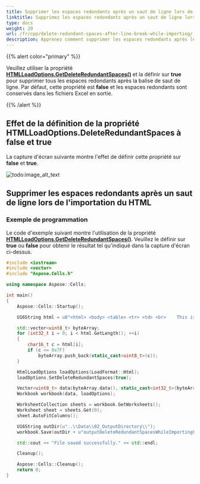 ```yaml
---
title: Supprimer les espaces redondants après un saut de ligne lors de l importation de HTML avec C++
linktitle: Supprimez les espaces redondants après un saut de ligne lors de l importation du HTML
type: docs
weight: 20
url: /fr/cpp/delete-redundant-spaces-after-line-break-while-importing/
description: Apprenez comment supprimer les espaces redondants après les sauts de ligne lors de l importation HTML en utilisant Aspose.Cells for C++.
---
```


{{% alert color="primary" %}}

Veuillez utiliser la propriété [**HTMLLoadOptions.GetDeleteRedundantSpaces()**](https://reference.aspose.com/cells/cpp/aspose.cells/htmlloadoptions/getdeleteredundantspaces/) et la définir sur **true** pour supprimer tous les espaces redondants après la balise de saut de ligne. Par défaut, cette propriété est **false** et les espaces redondants sont conservés dans les fichiers Excel en sortie.

{{% /alert %}}

## Effet de la définition de la propriété HTMLLoadOptions.DeleteRedundantSpaces à false et true

La capture d'écran suivante montre l'effet de définir cette propriété sur **false** et **true**.

![todo:image_alt_text](delete-redundant-spaces-after-line-break-while-importing-html_1.png)

## Supprimer les espaces redondants après un saut de ligne lors de l'importation du HTML

### Exemple de programmation

Le code d'exemple suivant montre l'utilisation de la propriété [**HTMLLoadOptions.GetDeleteRedundantSpaces()**](https://reference.aspose.com/cells/cpp/aspose.cells/htmlloadoptions/getdeleteredundantspaces/). Veuillez le définir sur **true** ou **false** pour obtenir le résultat tel qu'indiqué dans la capture d'écran ci-dessus.

```c++
#include <iostream>
#include <vector>
#include "Aspose.Cells.h"

using namespace Aspose::Cells;

int main()
{
    Aspose::Cells::Startup();

    U16String html = u8"<html> <body> <table> <tr> <td> <br>    This is sample data <br>    This is sample data<br>    This is sample data</td> </tr> </table> </body> </html>";

    std::vector<uint8_t> byteArray;
    for (int32_t i = 0; i < html.GetLength(); ++i)
    {
        char16_t c = html[i];
        if (c <= 0x7F)
            byteArray.push_back(static_cast<uint8_t>(c));
    }

    HtmlLoadOptions loadOptions(LoadFormat::Html);
    loadOptions.SetDeleteRedundantSpaces(true);

    Vector<uint8_t> data(byteArray.data(), static_cast<int32_t>(byteArray.size()));
    Workbook workbook(data, loadOptions);

    WorksheetCollection sheets = workbook.GetWorksheets();
    Worksheet sheet = sheets.Get(0);
    sheet.AutoFitColumns();

    U16String outDir(u"..\\Data\\02_OutputDirectory\\");
    workbook.Save(outDir + u"outputDeleteRedundantSpacesWhileImportingFromHtml.xlsx", SaveFormat::Xlsx);

    std::cout << "File saved successfully." << std::endl;

    Cleanup();

    Aspose::Cells::Cleanup();
    return 0;
}
```
